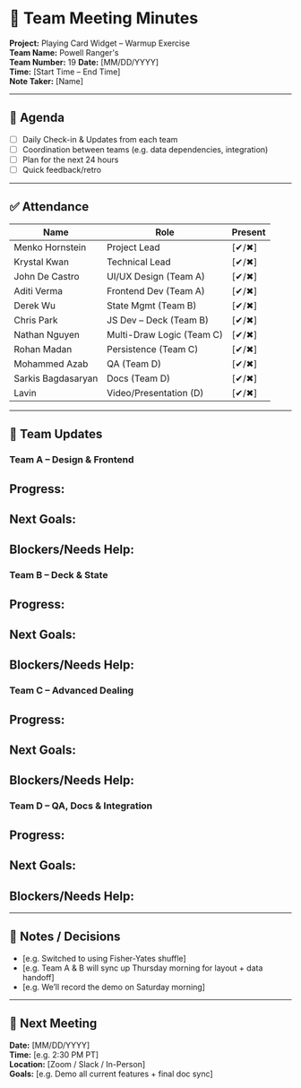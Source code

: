 # 📝 Team Meeting Minutes

**Project:** Playing Card Widget – Warmup Exercise  
**Team Name:** Powell Ranger's  
**Team Number:** 19
**Date:** [MM/DD/YYYY]  
**Time:** [Start Time – End Time]  
**Note Taker:** [Name]  

---

## 📌 Agenda
- [ ] Daily Check-in & Updates from each team
- [ ] Coordination between teams (e.g. data dependencies, integration)
- [ ] Plan for the next 24 hours
- [ ] Quick feedback/retro

---

## ✅ Attendance
| Name              | Role                     | Present |
|-------------------|--------------------------|---------|
| Menko Hornstein   | Project Lead             | [✔/✖]   |
| Krystal Kwan      | Technical Lead           | [✔/✖]   |
| John De Castro    | UI/UX Design (Team A)    | [✔/✖]   |
| Aditi Verma       | Frontend Dev (Team A)    | [✔/✖]   |
| Derek Wu          | State Mgmt (Team B)      | [✔/✖]   |
| Chris Park        | JS Dev – Deck (Team B)   | [✔/✖]   |
| Nathan Nguyen     | Multi-Draw Logic (Team C)| [✔/✖]   |
| Rohan Madan       | Persistence (Team C)     | [✔/✖]   |
| Mohammed Azab     | QA (Team D)              | [✔/✖]   |
| Sarkis Bagdasaryan| Docs (Team D)            | [✔/✖]   |
| Lavin             | Video/Presentation (D)   | [✔/✖]   |

---

## 🔄 Team Updates

### Team A – Design & Frontend
**Progress:**  
-  
**Next Goals:**  
-  
**Blockers/Needs Help:**  
-  

### Team B – Deck & State
**Progress:**  
-  
**Next Goals:**  
-  
**Blockers/Needs Help:**  
-  

### Team C – Advanced Dealing
**Progress:**  
-  
**Next Goals:**  
-  
**Blockers/Needs Help:**  
-  

### Team D – QA, Docs & Integration
**Progress:**  
-  
**Next Goals:**  
-  
**Blockers/Needs Help:**  
-  

---

## 💬 Notes / Decisions
- [e.g. Switched to using Fisher-Yates shuffle]
- [e.g. Team A & B will sync up Thursday morning for layout + data handoff]
- [e.g. We’ll record the demo on Saturday morning]

---

## 📅 Next Meeting
**Date:** [MM/DD/YYYY]  
**Time:** [e.g. 2:30 PM PT]  
**Location:** [Zoom / Slack / In-Person]  
**Goals:** [e.g. Demo all current features + final doc sync]

